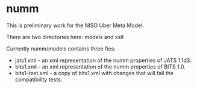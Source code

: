# numm

This is preliminary work for the NISO Uber Meta Model.

There are two directories here: models and xslt

Currently numm/models contains three fies:
  * jats1.xml - an xml representation of the numm properties of JATS 1.1d3.
  * bits1.xml - an xml representation of the numm properties of BITS 1.0.
  * bits1-test.xml - a copy of bits1.xml with changes that will fail the compatibility tests. 


